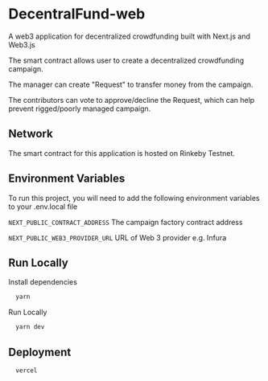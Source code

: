 # DecentralFund-web

A web3 application for decentralized crowdfunding built with Next.js and Web3.js

The smart contract allows user to create a decentralized crowdfunding campaign.

The manager can create "Request" to transfer money from the campaign.

The contributors can vote to approve/decline the Request, which can help prevent rigged/poorly managed campaign.

## Network

The smart contract for this application is hosted on Rinkeby Testnet.

## Environment Variables

To run this project, you will need to add the following environment variables to your .env.local file

`NEXT_PUBLIC_CONTRACT_ADDRESS` The campaign factory contract address

`NEXT_PUBLIC_WEB3_PROVIDER_URL` URL of Web 3 provider e.g. Infura

## Run Locally

Install dependencies

```bash
  yarn
```

Run Locally

```bash
  yarn dev
```

## Deployment

```bash
  vercel
```
